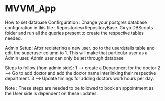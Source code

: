 # MVVM_App

How to set database Confirguration :
Change your postgres database configuration in this file : Repositories>RepositoryBase.
Go yo DBScripts folder and run all the queries present to create the respective tables needed.

Admin Setup:
After registering a new user, go to the userdetails table and edit the superuser column to 1. This will make that particular user as a Admin user.
Admin user can only be set through database.

Steps to follow (from admin side):
1 --> create a Department for the doctor
2 --> Go to add doctor and add the doctor name interlinking their respective department.
3 --> Update timings for adding doctors work hours per day.

Note : These steps are needed to be followed to book an appointment as the User side is dependent on these updates.
